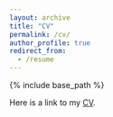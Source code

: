 ```yaml
---
layout: archive
title: "CV"
permalink: /cv/
author_profile: true
redirect_from:
  - /resume
---
```


{% include base_path %}

Here is a link to my <a href="https://drive.google.com/file/d/1AmxA7gdlaCN0b4LKQ-Ffd8GErgbbkg-I/view?usp=sharing" target="_blank">CV</a>.